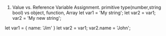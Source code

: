 
1. Value vs. Reference Variable Assignment.  primitive type(number,string bool) vs object, function, Array
  let var1 = 'My string';
  let var2 = var1;
  var2 = 'My new string';
  
  let var1 = { name: 'Jim' }
  let var2 = var1;
  var2.name = 'John';
  
  
  

